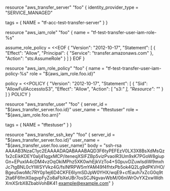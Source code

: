 resource "aws_transfer_server" "foo" {
  identity_provider_type = "SERVICE_MANAGED"

  tags = {
    NAME = "tf-acc-test-transfer-server"
  }
}

resource "aws_iam_role" "foo" {
  name = "tf-test-transfer-user-iam-role-%s"

  assume_role_policy = <<EOF
{
    "Version": "2012-10-17",
    "Statement": [
        {
        "Effect": "Allow",
        "Principal": {
            "Service": "transfer.amazonaws.com"
        },
        "Action": "sts:AssumeRole"
        }
    ]
}
EOF
}

resource "aws_iam_role_policy" "foo" {
  name = "tf-test-transfer-user-iam-policy-%s"
  role = "${aws_iam_role.foo.id}"

  policy = <<POLICY
{
    "Version": "2012-10-17",
    "Statement": [
        {
            "Sid": "AllowFullAccesstoS3",
            "Effect": "Allow",
            "Action": [
                "s3:*"
            ],
            "Resource": "*"
        }
    ]
}
POLICY
}

resource "aws_transfer_user" "foo" {
  server_id = "${aws_transfer_server.foo.id}"
  user_name = "tftestuser"
  role      = "${aws_iam_role.foo.arn}"

  tags = {
    NAME = "tftestuser"
  }
}

resource "aws_transfer_ssh_key" "foo" {
  server_id = "${aws_transfer_server.foo.id}"
  user_name = "${aws_transfer_user.foo.user_name}"
  body      = "ssh-rsa AAAAB3NzaC1yc2EAAAADAQABAAABAQD3F6tyPEFEzV0LX3X8BsXdMsQz1x2cEikKDEY0aIj41qgxMCP/iteneqXSIFZBp5vizPvaoIR3Um9xK7PGoW8giupGn+EPuxIA4cDM4vzOqOkiMPhz5XK0whEjkVzTo4+S0puvDZuwIsdiW9mxhJc7tgBNL0cYlWSYVkz4G/fslNfRPW5mYAM49f4fhtxPb5ok4Q2Lg9dPKVHO/Bgeu5woMc7RY0p1ej6D4CKFE6lymSDJpW0YHX/wqE9+cfEauh7xZcG0q9t2ta6F6fmX0agvpFyZo8aFbXeUBr7osSCJNgvavWbM/06niWrOvYX2xwWdhXmXSrbX8ZbabVohBK41 example@example.com"
}
